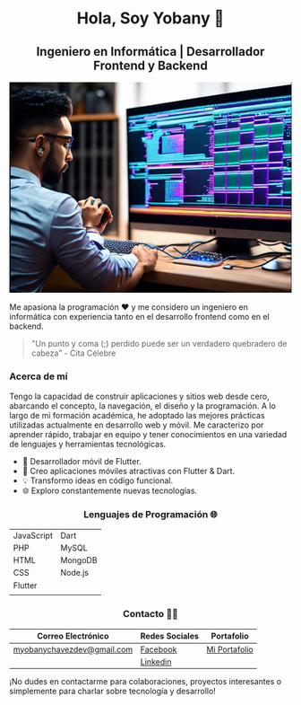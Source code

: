 <div align="center">
 <H1 align = "center"> Hola, Soy Yobany 👋</H1>
</div>

<div align="center">
 
## Ingeniero en Informática | Desarrollador Frontend y Backend

</div>

<!--[AI](AIBanner.png) -->
![AI](bannerNew.png) 


Me apasiona la programación ❤️ y me considero un ingeniero en informática con experiencia tanto en el desarrollo frontend como en el backend.

> "Un punto y coma (;) perdido puede ser un verdadero quebradero de cabeza” - Cita Célebre

### Acerca de mí

Tengo la capacidad de construir aplicaciones y sitios web desde cero, abarcando el concepto, la navegación, el diseño y la programación. A lo largo de mi formación académica, he adoptado las mejores prácticas utilizadas actualmente en desarrollo web y móvil. Me caracterizo por aprender rápido, trabajar en equipo y tener conocimientos en una variedad de lenguajes y herramientas tecnológicas.
- 📱 Desarrollador móvil de Flutter.
- 🚀 Creo aplicaciones móviles atractivas con Flutter & Dart.
- 💡 Transformo ideas en código funcional.
- 🌐 Exploro constantemente nuevas tecnologías.

<div align="center">
 
### Lenguajes de Programación 🌐

</div>

<div align="center">
  
|    |    |
|----|----|
| JavaScript | Dart |
| PHP | MySQL |
| HTML | MongoDB |
| CSS |  Node.js  |
| Flutter |    |
|  |    |
  
</div>

<div align="center">
 
### Contacto 🤝🏻
</div>
<div align="center">
  
| Correo Electrónico | Redes Sociales | Portafolio |
|--------------------|-----------------|------------|
| myobanychavezdev@gmail.com | [Facebook](enlace_facebook) | [Mi Portafolio](enlace_portafolio) |
|                      | [Linkedin](enlace_linkedin) |  |

                       
</div>

¡No dudes en contactarme para colaboraciones, proyectos interesantes o simplemente para charlar sobre tecnología y desarrollo!






